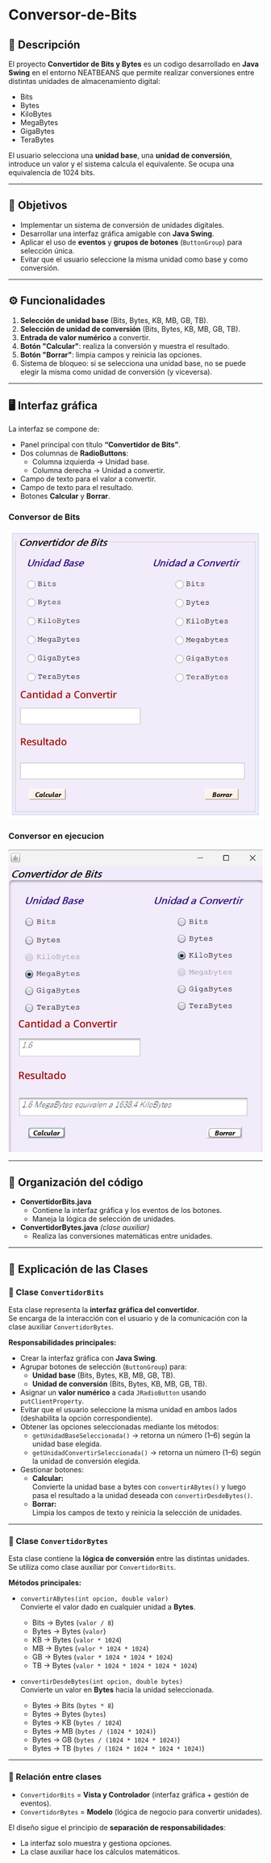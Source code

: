 # Conversor-de-Bits

## 📝 Descripción
El proyecto **Convertidor de Bits y Bytes** es un codigo desarrollado en **Java Swing** en el entorno NEATBEANS que permite realizar conversiones entre distintas unidades de almacenamiento digital:  
- Bits  
- Bytes  
- KiloBytes  
- MegaBytes  
- GigaBytes  
- TeraBytes  

El usuario selecciona una **unidad base**, una **unidad de conversión**, introduce un valor y el sistema calcula el equivalente.
Se ocupa una equivalencia de 1024 bits.

---

## 🎯 Objetivos
- Implementar un sistema de conversión de unidades digitales.  
- Desarrollar una interfaz gráfica amigable con **Java Swing**.  
- Aplicar el uso de **eventos** y **grupos de botones** (`ButtonGroup`) para selección única.  
- Evitar que el usuario seleccione la misma unidad como base y como conversión.  

---

## ⚙️ Funcionalidades
1. **Selección de unidad base** (Bits, Bytes, KB, MB, GB, TB).  
2. **Selección de unidad de conversión** (Bits, Bytes, KB, MB, GB, TB).  
3. **Entrada de valor numérico** a convertir.  
4. **Botón "Calcular"**: realiza la conversión y muestra el resultado.  
5. **Botón "Borrar"**: limpia campos y reinicia las opciones.  
6. Sistema de bloqueo: si se selecciona una unidad base, no se puede elegir la misma como unidad de conversión (y viceversa).  

---

## 🖥️ Interfaz gráfica
La interfaz se compone de:  
- Panel principal con título **“Convertidor de Bits”**.  
- Dos columnas de **RadioButtons**:  
  - Columna izquierda → Unidad base.  
  - Columna derecha → Unidad a convertir.  
- Campo de texto para el valor a convertir.  
- Campo de texto para el resultado.  
- Botones **Calcular** y **Borrar**.  

### Conversor de Bits
![Conversor de Bits](Imagenes/ConversorPlano.png)

### Conversor en ejecucion
![Conversor de Bits en ejecucion](Imagenes/Ejecucion.png)

---

## 📂 Organización del código
- **ConvertidorBits.java**  
  - Contiene la interfaz gráfica y los eventos de los botones.  
  - Maneja la lógica de selección de unidades.  
- **ConvertidorBytes.java** *(clase auxiliar)*  
  - Realiza las conversiones matemáticas entre unidades.  

---
 
## 📌 Explicación de las Clases

### 🔹 Clase `ConvertidorBits`
Esta clase representa la **interfaz gráfica del convertidor**.  
Se encarga de la interacción con el usuario y de la comunicación con la clase auxiliar `ConvertidorBytes`.  

**Responsabilidades principales:**
- Crear la interfaz gráfica con **Java Swing**.  
- Agrupar botones de selección (`ButtonGroup`) para:
  - **Unidad base** (Bits, Bytes, KB, MB, GB, TB).  
  - **Unidad de conversión** (Bits, Bytes, KB, MB, GB, TB).  
- Asignar un **valor numérico** a cada `JRadioButton` usando `putClientProperty`.  
- Evitar que el usuario seleccione la misma unidad en ambos lados (deshabilita la opción correspondiente).  
- Obtener las opciones seleccionadas mediante los métodos:  
  - `getUnidadBaseSeleccionada()` → retorna un número (1–6) según la unidad base elegida.  
  - `getUnidadConvertirSeleccionada()` → retorna un número (1–6) según la unidad de conversión elegida.  
- Gestionar botones:
  - **Calcular:**  
    Convierte la unidad base a bytes con `convertirABytes()` y luego pasa el resultado a la unidad deseada con `convertirDesdeBytes()`.  
  - **Borrar:**  
    Limpia los campos de texto y reinicia la selección de unidades.  

---

### 🔹 Clase `ConvertidorBytes`
Esta clase contiene la **lógica de conversión** entre las distintas unidades.  
Se utiliza como clase auxiliar por `ConvertidorBits`.  

**Métodos principales:**
- `convertirABytes(int opcion, double valor)`  
  Convierte el valor dado en cualquier unidad a **Bytes**.  
  - Bits → Bytes (`valor / 8`)  
  - Bytes → Bytes (`valor`)  
  - KB → Bytes (`valor * 1024`)  
  - MB → Bytes (`valor * 1024 * 1024`)  
  - GB → Bytes (`valor * 1024 * 1024 * 1024`)  
  - TB → Bytes (`valor * 1024 * 1024 * 1024 * 1024`)  

- `convertirDesdeBytes(int opcion, double bytes)`  
  Convierte un valor en **Bytes** hacia la unidad seleccionada.  
  - Bytes → Bits (`bytes * 8`)  
  - Bytes → Bytes (`bytes`)  
  - Bytes → KB (`bytes / 1024`)  
  - Bytes → MB (`bytes / (1024 * 1024)`)  
  - Bytes → GB (`bytes / (1024 * 1024 * 1024)`)  
  - Bytes → TB (`bytes / (1024 * 1024 * 1024 * 1024)`)  

---

### 🧩 Relación entre clases
- `ConvertidorBits` = **Vista y Controlador** (interfaz gráfica + gestión de eventos).  
- `ConvertidorBytes` = **Modelo** (lógica de negocio para convertir unidades).  

El diseño sigue el principio de **separación de responsabilidades**:  
- La interfaz solo muestra y gestiona opciones.  
- La clase auxiliar hace los cálculos matemáticos.  

